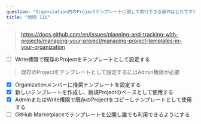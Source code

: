 ```yaml
---
question: "Organization内のProjectテンプレートに関して実行できる操作はどれですか？（3つ選択）"
title: "質問 116"
---
```



> https://docs.github.com/en/issues/planning-and-tracking-with-projects/managing-your-project/managing-project-templates-in-your-organization
- [ ] Write権限で既存のProjectをテンプレートとして設定する
> 既存のProjectをテンプレートとして設定するにはAdmin権限が必要
- [x] Organizationメンバーに推奨テンプレートを設定する
- [x] 新しいテンプレートを作成し、新規Projectのベースとして使用する
- [x] AdminまたはWrite権限で既存のProjectをコピーしテンプレートとして使用する
- [ ] GitHub Marketplaceでテンプレートを公開し誰でも利用できるようにする